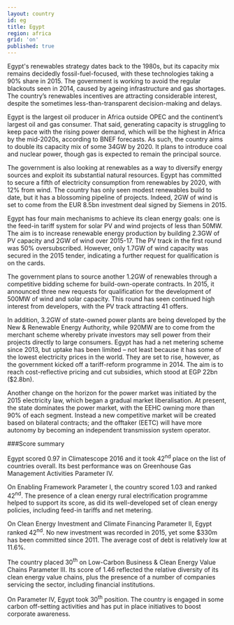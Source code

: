 ```yaml
---
layout: country
id: eg
title: Egypt
region: africa
grid: 'on'
published: true
---
```

Egypt's renewables strategy dates back to the 1980s, but its capacity mix remains decidedly fossil-fuel-focused, with these technologies taking a 90% share in 2015. The government is working to avoid the regular blackouts seen in 2014, caused by ageing infrastructure and gas shortages. The country’s renewables incentives are attracting considerable interest, despite the sometimes less-than-transparent decision-making and delays.

Egypt is the largest oil producer in Africa outside OPEC and the continent’s largest oil and gas consumer. That said, generating capacity is struggling to keep pace with the rising power demand, which will be the highest in Africa by the mid-2020s, according to BNEF forecasts. As such, the country aims to double its capacity mix of some 34GW by 2020. It plans to introduce coal and nuclear power, though gas is expected to remain the principal source.

The government is also looking at renewables as a way to diversify energy sources and exploit its substantial natural resources. Egypt has committed to secure a fifth of electricity consumption from renewables by 2020, with 12% from wind. The country has only seen modest renewables build to date, but it has a blossoming pipeline of projects. Indeed, 2GW of wind is set to come from the EUR 8.5bn investment deal signed by Siemens in 2015.

Egypt has four main mechanisms to achieve its clean energy goals: one is the feed-in tariff system for solar PV and wind projects of less than 50MW. The aim is to increase renewable energy production by building 2.3GW of PV capacity and 2GW of wind over 2015-17. The PV track in the first round was 50% oversubscribed. However, only 1.7GW of wind capacity was secured in the 2015 tender, indicating a further request for qualification is on the cards.

The government plans to source another 1.2GW of renewables through a competitive bidding scheme for build-own-operate contracts. In 2015, it announced three new requests for qualification for the development of 500MW of wind and solar capacity. This round has seen continued high interest from developers, with the PV track attracting 41 offers.

In addition, 3.2GW of state-owned power plants are being developed by the New & Renewable Energy Authority, while 920MW are to come from the merchant scheme whereby private investors may sell power from their projects directly to large consumers. Egypt has had a net metering scheme since 2013, but uptake has been limited – not least because it has some of the lowest electricity prices in the world. They are set to rise, however, as the government kicked off a tariff-reform programme in 2014. The aim is to reach cost-reflective pricing and cut subsidies, which stood at EGP 22bn ($2.8bn).

Another change on the horizon for the power market was initiated by the 2015 electricity law, which began a gradual market liberalisation. At present, the state dominates the power market, with the EEHC owning more than 90% of each segment. Instead a new competitive market will be created based on bilateral contracts; and the offtaker (EETC) will have more autonomy by becoming an independent transmission system operator.


###Score summary

Egypt scored 0.97 in Climatescope 2016 and it took 42<sup>nd</sup> place on the list of countries overall. Its best performance was on Greenhouse Gas Management Activities Parameter IV.

On Enabling Framework Parameter I, the country scored 1.03 and ranked 42<sup>nd</sup>. The presence of a clean energy rural electrification programme helped to support its score, as did its well-developed set of clean energy policies, including feed-in tariffs and net metering.

On Clean Energy Investment and Climate Financing Parameter II, Egypt ranked 42<sup>nd</sup>. No new investment was recorded in 2015, yet some $330m has been committed since 2011. The average cost of debt is relatively low at 11.6%. 

The country placed 30<sup>th</sup> on Low-Carbon Business & Clean Energy Value Chains Parameter III. Its score of 1.46 reflected the relative diversity of its clean energy value chains, plus the presence of a number of companies servicing the sector, including financial institutions.

On Parameter IV, Egypt took 30<sup>th</sup> position. The country is engaged in some carbon off-setting activities and has put in place initiatives to boost corporate awareness.
